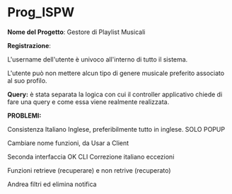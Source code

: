 # Prog_ISPW

**Nome del Progetto**: Gestore di Playlist Musicali


**Registrazione**:

L'username dell'utente è univoco all'interno di tutto il sistema.

L'utente può non mettere alcun tipo di genere musicale preferito associato al suo profilo.



**Query:**
è stata separata la logica con cui il controller applicativo chiede di fare una query e come essa viene realmente realizzata.



**PROBLEMI:**

Consistenza Italiano Inglese, preferibilmente tutto in inglese. SOLO POPUP

Cambiare nome funzioni, da Usar a Client 

Seconda interfaccia OK CLI Correzione italiano eccezioni

Funzioni retrieve (recuperare) e non retrive (recuperato)

Andrea filtri ed elimina notifica



